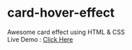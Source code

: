 # card-hover-effect
Awesome card effect using HTML &amp; CSS
<br>
Live Demo : <a href="https://affectionate-spence-a1fac1.netlify.app/" target="_blank">Click Here</a>
